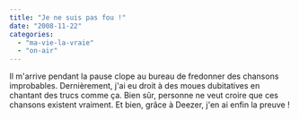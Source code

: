 ```yaml
---
title: "Je ne suis pas fou !"
date: "2008-11-22"
categories: 
  - "ma-vie-la-vraie"
  - "on-air"
---
```


Il m'arrive pendant la pause clope au bureau de fredonner des chansons improbables. Dernièrement, j'ai eu droit à des moues dubitatives en chantant des trucs comme ça. Bien sûr, personne ne veut croire que ces chansons existent vraiment. Et bien, grâce à Deezer, j'en ai enfin la preuve !
